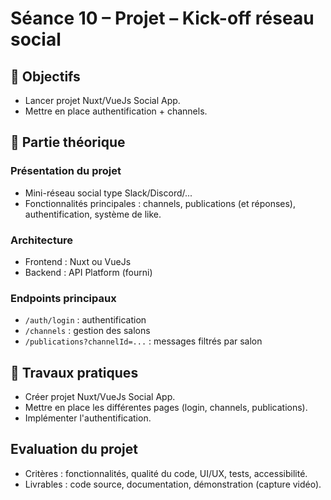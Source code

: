 # Séance 10 – Projet – Kick-off réseau social

## 🎯 Objectifs
- Lancer projet Nuxt/VueJs Social App.
- Mettre en place authentification + channels.

## 📖 Partie théorique

### Présentation du projet

- Mini-réseau social type Slack/Discord/...
- Fonctionnalités principales : channels, publications (et réponses), authentification, système de like.

### Architecture

- Frontend : Nuxt ou VueJs
- Backend : API Platform (fourni)

### Endpoints principaux

- `/auth/login` : authentification
- `/channels` : gestion des salons
- `/publications?channelId=...` : messages filtrés par salon

## 📝 Travaux pratiques

- Créer projet Nuxt/VueJs Social App.
- Mettre en place les différentes pages (login, channels, publications).
- Implémenter l'authentification.

## Evaluation du projet

- Critères : fonctionnalités, qualité du code, UI/UX, tests, accessibilité.
- Livrables : code source, documentation, démonstration (capture vidéo).
